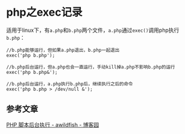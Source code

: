 # php之exec记录
适用于linux下，有`a.php`和`b.php`两个文件，`a.php`通过`exec()`调用php执行`b.php`：
```
//b.php能够运行，但如果a.php退出，b.php一起退出
exec('php b.php');

//b.php后台运行，但a.php也会一直运行，手动kill掉a.php不影响b.php的运行
exec('php b.php&');

//b.php后台运行，a.php执行b.php后，继续执行之后的命令
exec('php b.php > /dev/null &');
```

## 参考文章
[PHP 脚本后台执行 - awildfish - 博客园](http://www.cnblogs.com/helww/archive/2013/06/14/3136737.html)